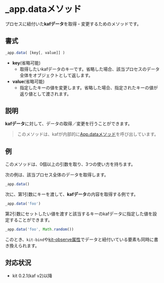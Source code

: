 # _app.dataメソッド

プロセスに紐付いた**kafデータ**を取得・変更するためのメソッドです。

## 書式

```javascript
_app.data( [key[, value]] )
```

- **key**(省略可能)
  - 取得したいkafデータのキーです。省略した場合、該当プロセスのデータ全体をオブジェクトとして返します。
- **value**(省略可能)
  - 指定したキーの値を変更します。省略した場合、指定されたキーの値が返り値として渡されます。

## 説明

**kafデータ**に対して、データの取得／変更を行うことができます。

> このメソッドは、kafが内部的に[App.dataメソッド](/App.data)を呼び出しています。

## 例

このメソッドは、0個以上の引数を取り、3つの使い方を持ちます。

次の例は、該当プロセス全体のデータを取得します。

```javascript
_app.data()
```

次に、第1引数にキーを渡して、**kafデータ**の内容を取得する例です。

```javascript
_app.data('foo')
```


第2引数にセットしたい値を渡すと該当するキーのkafデータに指定した値を設定することができます。

```javascript
_app.data('foo', Math.random())
```

このとき、`kit-bind`や[kit-observe属性](/kit-observe)でデータと紐付いている要素も同時に書き換えられます。

## 対応状況
- kit 0.2.1(kaf v2)以降

